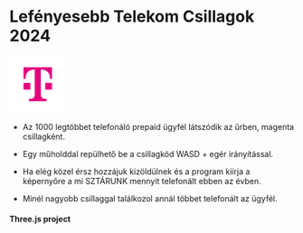 # Lefényesebb Telekom Csillagok 2024

<img src="telekom_logo.jpg" width="100">

<br>

- Az 1000 legtöbbet telefonáló prepaid ügyfél látszódik az űrben, magenta csillagként.

- Egy műholddal repülhető be a csillagköd WASD + egér irányítással.

- Ha elég közel érsz hozzájuk kizöldülnek és a program kiírja a képernyőre
a mi SZTÁRUNK  mennyit telefonált ebben az évben.

- Minél nagyobb csillaggal találkozol annál többet telefonált az ügyfél.

#### Three.js project
